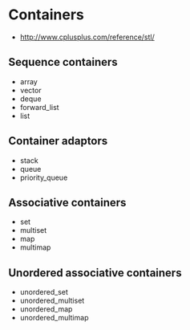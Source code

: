 # Containers
* http://www.cplusplus.com/reference/stl/

## Sequence containers
* array
* vector
* deque
* forward_list
* list

## Container adaptors
* stack
* queue
* priority_queue

## Associative containers
* set
* multiset
* map
* multimap

## Unordered associative containers
* unordered_set
* unordered_multiset
* unordered_map
* unordered_multimap
